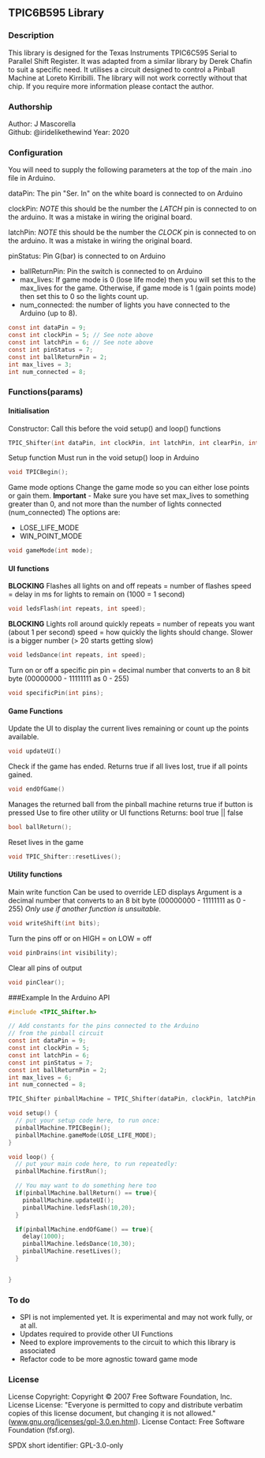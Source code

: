 
## TPIC6B595 Library

### Description
This library is designed for the Texas Instruments TPIC6C595 Serial to Parallel Shift Register. It was adapted from a similar library by Derek Chafin to suit a specific need.
It utilises a circuit designed to control a Pinball Machine at Loreto Kirribilli. The library will not work correctly without that chip. If you require more information please contact the author.

### Authorship
Author: J Mascorella  
Github: @iridelikethewind
Year: 2020  

### Configuration
You will need to supply the following parameters at the top of the main .ino file in Arduino.

dataPin: The pin "Ser. In" on the white board is connected to on Arduino

clockPin: *NOTE* this should be the number the _LATCH_ pin is connected to on the arduino. It was a mistake in wiring the original board.

latchPin: *NOTE* this should be the number the _CLOCK_ pin is connected to on the arduino. It was a mistake in wiring the original board.

pinStatus: Pin G(bar) is connected to on Arduino

* ballReturnPin: Pin the switch is connected to on Arduino
* max_lives: If game mode is 0 (lose life mode) then you will set this to the max_lives for the game. Otherwise, if game mode is 1 (gain points mode) then set this to 0 so the lights count up.
* num_connected: the number of lights you have connected to the Arduino (up to 8).

```c
const int dataPin = 9;
const int clockPin = 5; // See note above
const int latchPin = 6; // See note above
const int pinStatus = 7;
const int ballReturnPin = 2;
int max_lives = 3;
int num_connected = 8;
```

### Functions(params)

#### Initialisation
Constructor: Call this before the void setup() and loop() functions
```c
TPIC_Shifter(int dataPin, int clockPin, int latchPin, int clearPin, int ballReturnButton, int max_lives, int num_connected);
```

Setup function
Must run in the void setup() loop in Arduino
```c
void TPICBegin();
```

Game mode options
Change the game mode so you can either lose points or gain them.
**Important** - Make sure you have set max_lives to something greater than 0, and not more than the number of lights connected (num_connected)
The options are:
* LOSE_LIFE_MODE
* WIN_POINT_MODE
```c
void gameMode(int mode);
```

#### UI functions
**BLOCKING**
Flashes all lights on and off
repeats = number of flashes
speed = delay in ms for lights to remain on (1000 = 1 second)
```c
void ledsFlash(int repeats, int speed);
```

**BLOCKING**
Lights roll around quickly
repeats = number of repeats you want (about 1 per second)
speed = how quickly the lights should change. Slower is a bigger number (> 20 starts getting slow)
```c
void ledsDance(int repeats, int speed);
```

Turn on or off a specific pin
pin = decimal number that converts to an 8 bit byte (00000000 - 11111111 as 0 - 255)
```c
void specificPin(int pins);
```

#### Game Functions

Update the UI to display the current lives remaining or count up the points available.
```c
void updateUI()
```

Check if the game has ended. Returns true if all lives lost, true if all points gained.
```c
void endOfGame()
```

Manages the returned ball from the pinball machine returns true if button is pressed
Use to fire other utility or UI functions
Returns: bool true || false
```c
bool ballReturn();
```

Reset lives in the game
```c
void TPIC_Shifter::resetLives();
```

#### Utility functions

Main write function
Can be used to override LED displays
Argument is a decimal number that converts to an 8 bit byte (00000000 - 11111111 as 0 - 255)
_Only use if another function is unsuitable._
```c
void writeShift(int bits);
```

Turn the pins off or on
HIGH = on
LOW = off
```c
void pinDrains(int visibility);
```

Clear all pins of output
```c
void pinClear();
```

###Example
In the Arduino API
```c
#include <TPIC_Shifter.h>

// Add constants for the pins connected to the Arduino
// from the pinball circuit
const int dataPin = 9;
const int clockPin = 5;
const int latchPin = 6;
const int pinStatus = 7;
const int ballReturnPin = 2;
int max_lives = 6;
int num_connected = 8;

TPIC_Shifter pinballMachine = TPIC_Shifter(dataPin, clockPin, latchPin, pinStatus, ballReturnPin, max_lives, num_connected);

void setup() {
  // put your setup code here, to run once:
  pinballMachine.TPICBegin();
  pinballMachine.gameMode(LOSE_LIFE_MODE);
}

void loop() {
  // put your main code here, to run repeatedly:
  pinballMachine.firstRun();

  // You may want to do something here too
  if(pinballMachine.ballReturn() == true){
    pinballMachine.updateUI();
    pinballMachine.ledsFlash(10,20);
  }

  if(pinballMachine.endOfGame() == true){
    delay(1000);
    pinballMachine.ledsDance(10,30);
    pinballMachine.resetLives();
  }


}
```

### To do
* SPI is not implemented yet. It is experimental and may not work fully, or at all.
* Updates required to provide other UI Functions
* Need to explore improvements to the circuit to which this library is associated
* Refactor code to be more agnostic toward game mode


### License
License Copyright: Copyright © 2007 Free Software Foundation, Inc.
License License: "Everyone is permitted to copy and distribute verbatim copies of this license document, but changing it is not allowed." (www.gnu.org/licenses/gpl-3.0.en.html).
License Contact: Free Software Foundation (fsf.org).

SPDX short identifier: GPL-3.0-only
